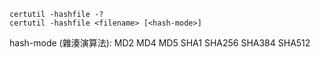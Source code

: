 ```
certutil -hashfile -?
certutil -hashfile <filename> [<hash-mode>]
```

hash-mode (雜湊演算法): MD2 MD4 MD5 SHA1 SHA256 SHA384 SHA512
